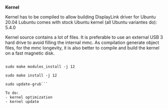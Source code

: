 **Kernel**

Kernel has to be compiled to allow building DisplayLink driver for Ubuntu 20.04
Lubuntu comes with stock Ubuntu kernel (all Ubuntu variantes do): 5.4.0

Kernel source contains a lot of files. It is preferable to use an external USB 3 hard drive to avoid filling the internal mmc. As compilation generate object files, for the mmc longevity, it is also better to compile and build the kernel on a fast magnetic disk.

```make -j 4 # to compile using 4 threads on this 4 cpus tablet

sudo make modules_install -j 12  

sudo make install -j 12  

sudo update-grub```  

To do: 
- kernel optimization
- kernel update

